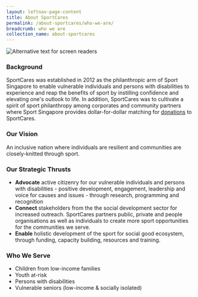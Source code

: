 ```yaml
---
layout: leftnav-page-content
title: About SportCares
permalink: /about-sportcares/who-we-are/
breadcrumb: who we are
collection_name: about-sportcares
---
```


![Alternative text for screen readers](/images/about-us-main.jpg)

### Background

SportCares was established in 2012 as the philanthropic arm of Sport Singapore to enable vulnerable individuals and persons with disabilities to experience and reap the benefits of sport by instilling confidence and elevating one's outlook to life.  In addition, SportCares was to cultivate a spirit of sport philanthropy among corporates and community partners where Sport Singapore provides dollar-for-dollar matching for [donations](https://www.giving.sg/vision2030/changelives) to SportCares.

### Our Vision

An inclusive nation where individuals are resilient and communities are closely-knitted through sport. 

### Our Strategic Thrusts

* __Advocate__ active citizenry for our vulnerable individuals and persons with disabilities - positive development, engagement, leadership and voice for causes and issues - through research, programming and recognition
* __Connect__ stakeholders from the the social development sector for increased outreach.  SportCares partners public, private and people organisations as well as individuals to create more sport opportunities for the communities we serve. 
* __Enable__ holistic development of the sport for social good ecosystem, through funding, capacity building, resources and training. 

### Who We Serve

* Children from low-income families
* Youth at-risk
* Persons with disabilities
* Vulnerable seniors (low-income & socially isolated)
